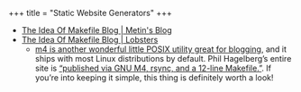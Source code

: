 +++
title = "Static Website Generators"
+++


- [The Idea Of Makefile Blog | Metin's Blog](https://metin.nextc.org/posts/The_Idea_Of_Makefile_Blog.html)
- [The Idea Of Makefile Blog | Lobsters](https://lobste.rs/s/0skwhg/idea_makefile_blog)
	- [m4 is another wonderful little POSIX utility great for blogging](https://chrisman.github.io/9.html), and it ships with most Linux distributions by default. Phil Hagelberg’s entire site is [“published via GNU M4, rsync, and a 12-line Makefile.”](https://technomancy.us/colophon). If you’re into keeping it simple, this thing is definitely worth a look!
